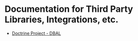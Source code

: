 # Documentation for Third Party Libraries, Integrations, etc.

* [Doctrine Project - DBAL](http://docs.doctrine-project.org/projects/doctrine-dbal/en/latest/index.html)
